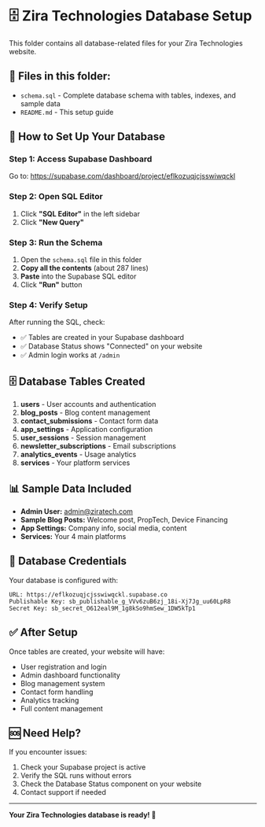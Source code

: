 # 🗄️ Zira Technologies Database Setup

This folder contains all database-related files for your Zira Technologies website.

## 📁 Files in this folder:

- `schema.sql` - Complete database schema with tables, indexes, and sample data
- `README.md` - This setup guide

## 🚀 How to Set Up Your Database

### Step 1: Access Supabase Dashboard
Go to: https://supabase.com/dashboard/project/eflkozuqjcjsswiwqckl

### Step 2: Open SQL Editor
1. Click **"SQL Editor"** in the left sidebar
2. Click **"New Query"**

### Step 3: Run the Schema
1. Open the `schema.sql` file in this folder
2. **Copy all the contents** (about 287 lines)
3. **Paste** into the Supabase SQL editor
4. Click **"Run"** button

### Step 4: Verify Setup
After running the SQL, check:
- ✅ Tables are created in your Supabase dashboard
- ✅ Database Status shows "Connected" on your website
- ✅ Admin login works at `/admin`

## 🗄️ Database Tables Created

1. **users** - User accounts and authentication
2. **blog_posts** - Blog content management
3. **contact_submissions** - Contact form data
4. **app_settings** - Application configuration
5. **user_sessions** - Session management
6. **newsletter_subscriptions** - Email subscriptions
7. **analytics_events** - Usage analytics
8. **services** - Your platform services

## 📊 Sample Data Included

- **Admin User:** admin@ziratech.com
- **Sample Blog Posts:** Welcome post, PropTech, Device Financing
- **App Settings:** Company info, social media, content
- **Services:** Your 4 main platforms

## 🔐 Database Credentials

Your database is configured with:
```
URL: https://eflkozuqjcjsswiwqckl.supabase.co
Publishable Key: sb_publishable_g_VVv6zuB6zj_18i-Xj7Jg_uu60LpR8
Secret Key: sb_secret_O612eal9M_1g8kSo9hmSew_1DW5kTp1
```

## ✅ After Setup

Once tables are created, your website will have:
- User registration and login
- Admin dashboard functionality
- Blog management system
- Contact form handling
- Analytics tracking
- Full content management

## 🆘 Need Help?

If you encounter issues:
1. Check your Supabase project is active
2. Verify the SQL runs without errors
3. Check the Database Status component on your website
4. Contact support if needed

---

**Your Zira Technologies database is ready! 🎉**
